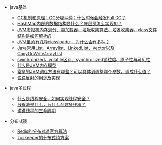 - java基础
    - [GC机制和原理；GC分哪两种；什么时候会触发Full GC？](docs/java/java-basic/gc-mechanism-and-principle.md)
    - [HashMap内部的数据结构是什么？底层是怎么实现的？](docs/java/java-basic/java-hashmap.md)
    - [JVM虚拟机内存划分、类加载器、垃圾收集算法、垃圾收集器、class文件结构是如何解析的](docs/java/java-basic/jvm-memory-classloader-gc-class-structure.md)
    - [JVM里的有几种classloader，为什么会有多种？](docs/java/java-basic/jvm-classloader.md)
    - [Java常用List，Arraylist、LinkedList、Vector以及CopyOnWriteArrayList](docs/java/java-basic/Java-List-Arraylist-LinkedList-Vector-CopyOnWriteArrayList.md)
    - [synchronized、volatile区别、synchronized锁粒度、原子性与可见性](docs/java/java-basic/java-synchronized-volatile.md)
    - [什么是JVM内存模型](docs/java/java-basic/jvm-memory-module.md)
    - [常见的JVM调优方法有哪些？可以具体到调整哪个参数，调成什么值？](docs/java/java-basic/jvm-args-optimization.md)
    - [说说反射的用途及实现](docs/java/java-basic/java-reflection-realization.md)
- java多线程
    - [什么是线程安全，如何实现线程安全？](docs/java/java-multi-thread/java-thread-safe.md)
    - [线程池是什么，为什么创建多线程？](docs/java/java-multi-thread/java-thread-pool-mechanism.md)
    - [讲讲线程的生命周期](docs/java/java-multi-thread/java-thread-life-circle.md)

- 分布式锁
    - [Redis的分布式锁官方算法](docs/distributed-lock/redis.md)
    - [zookeeper的分布式锁方案](docs/distributed-lock/zookeeper.md)